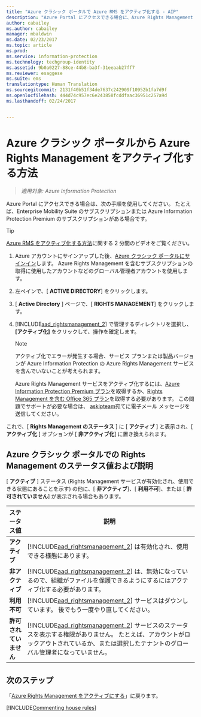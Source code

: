 ```yaml
---
title: "Azure クラシック ポータルで Azure RMS をアクティブ化する - AIP"
description: "Azure Portal にアクセスできる場合に、Azure Rights Management サービスをアクティブ化する手順です。 たとえば、Enterprise Mobility Suite のサブスクリプションまたは Azure Information Protection Premium のサブスクリプションがある場合です。"
author: cabailey
ms.author: cabailey
manager: mbaldwin
ms.date: 02/23/2017
ms.topic: article
ms.prod: 
ms.service: information-protection
ms.technology: techgroup-identity
ms.assetid: 9b0a0227-88ce-44b8-ba3f-31eeaab27ff7
ms.reviewer: esaggese
ms.suite: ems
translationtype: Human Translation
ms.sourcegitcommit: 2131f40b51f34de7637c242909f10952b1fa7d9f
ms.openlocfilehash: 444d74c957ec6e243858fcddfaac36951c257a9d
ms.lasthandoff: 02/24/2017


---
```


# <a name="how-to-activate-azure-rights-management-from-the-azure-classic-portal"></a>Azure クラシック ポータルから Azure Rights Management をアクティブ化する方法

>*適用対象: Azure Information Protection*


Azure Portal にアクセスできる場合は、次の手順を使用してください。 たとえば、Enterprise Mobility Suite のサブスクリプションまたは Azure Information Protection Premium のサブスクリプションがある場合です。

> [!TIP]
> [Azure RMS をアクティブ化する方法](https://channel9.msdn.com/series/pit-stop-enterprise-mobility-suite/activate-azure-rms)に関する 2 分間のビデオをご覧ください。

1.  Azure アカウントにサインアップした後、[Azure クラシック ポータルにサインイン](http://go.microsoft.com/fwlink/p/?LinkID=275081)します。 Azure Rights Management を含むサブスクリプションの取得に使用したアカウントなどのグローバル管理者アカウントを使用します。

2.  左ペインで、[ **ACTIVE DIRECTORY**] をクリックします。

3.  [ **Active Directory** ] ページで、[ **RIGHTS MANAGEMENT**] をクリックします。

4.  [!INCLUDE[aad_rightsmanagement_2](../includes/aad_rightsmanagement_2_md.md)] で管理するディレクトリを選択し、**[アクティブ化]** をクリックして、操作を確定します。

    > [!NOTE]
    >アクティブ化でエラーが発生する場合、サービス プランまたは製品バージョンが Azure Information Protection の Azure Rights Management サービスを含んでいないことが考えられます。
    >
    >Azure Rights Management サービスをアクティブ化するには、[Azure Information Protection Premium プラン](https://www.microsoft.com/en-us/cloud-platform/azure-information-protection-pricing)を取得するか、[Rights Management を含む Office 365 プラン](http://download.microsoft.com/download/E/C/F/ECF42E71-4EC0-48FF-AA00-577AC14D5B5C/Azure_Information_Protection_licensing_datasheet_EN-US.pdf)を取得する必要があります。 この問題でサポートが必要な場合は、 [askipteam](mailto:askipteam?subject=I%20cannot%20activate%20RMS)宛てに電子メール メッセージを送信してください。


これで、[ **Rights Management のステータス** ] に [ **アクティブ** ] と表示され、[ **アクティブ化** ] オプションが [ **非アクティブ化**] に置き換えられます。

## <a name="rights-management-status-values-and-descriptions-in-the-azure-classic-portal"></a>Azure クラシック ポータルでの Rights Management のステータス値および説明
[ **アクティブ** ] ステータス (Rights Management サービスが有効化され、使用できる状態にあることを示す) の他に、[ **非アクティブ**]、[ **利用不可**]、または [ **許可されていません**] が表示される場合もあります。

|ステータス値|説明|
|----------------|---------------|
|**アクティブ**|[!INCLUDE[aad_rightsmanagement_2](../includes/aad_rightsmanagement_2_md.md)] は有効化され、使用できる様態にあります。|
|**非アクティブ**|[!INCLUDE[aad_rightsmanagement_2](../includes/aad_rightsmanagement_2_md.md)] は、無効になっているので、組織がファイルを保護できるようにするにはアクティブ化する必要があります。|
|**利用不可**|[!INCLUDE[aad_rightsmanagement_2](../includes/aad_rightsmanagement_2_md.md)] サービスはダウンしています。 後でもう一度やり直してください。|
|**許可されていません**|[!INCLUDE[aad_rightsmanagement_2](../includes/aad_rightsmanagement_2_md.md)] サービスのステータスを表示する権限がありません。 たとえば、アカウントがロックアウトされているか、または選択したテナントのグローバル管理者になっていません。|

## <a name="next-steps"></a>次のステップ
「[Azure Rights Management をアクティブにする](activate-service.md)」に戻ります。

[!INCLUDE[Commenting house rules](../includes/houserules.md)]
